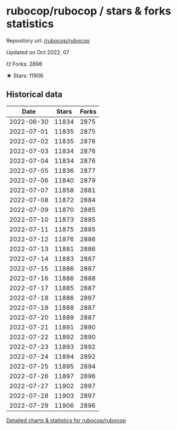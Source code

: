 # rubocop/rubocop / stars & forks statistics

Repository url: [/rubocop/rubocop](https://github.com/rubocop/rubocop)

Updated on Oct 2022, 07

☋ Forks: 2896

★ Stars: 11906

## Historical data
| Date | Stars | Forks |
|------|-------|-------|
| 2022-06-30 | 11834 | 2875 | 
| 2022-07-01 | 11835 | 2875 | 
| 2022-07-02 | 11835 | 2876 | 
| 2022-07-03 | 11834 | 2876 | 
| 2022-07-04 | 11834 | 2876 | 
| 2022-07-05 | 11836 | 2877 | 
| 2022-07-06 | 11840 | 2879 | 
| 2022-07-07 | 11858 | 2881 | 
| 2022-07-08 | 11872 | 2884 | 
| 2022-07-09 | 11870 | 2885 | 
| 2022-07-10 | 11873 | 2885 | 
| 2022-07-11 | 11875 | 2885 | 
| 2022-07-12 | 11876 | 2886 | 
| 2022-07-13 | 11881 | 2886 | 
| 2022-07-14 | 11883 | 2887 | 
| 2022-07-15 | 11886 | 2887 | 
| 2022-07-16 | 11886 | 2888 | 
| 2022-07-17 | 11885 | 2887 | 
| 2022-07-18 | 11886 | 2887 | 
| 2022-07-19 | 11888 | 2887 | 
| 2022-07-20 | 11889 | 2887 | 
| 2022-07-21 | 11891 | 2890 | 
| 2022-07-22 | 11892 | 2890 | 
| 2022-07-23 | 11893 | 2892 | 
| 2022-07-24 | 11894 | 2892 | 
| 2022-07-25 | 11895 | 2894 | 
| 2022-07-26 | 11897 | 2896 | 
| 2022-07-27 | 11902 | 2897 | 
| 2022-07-28 | 11903 | 2897 | 
| 2022-07-29 | 11906 | 2896 | 


[Detailed charts & statistics for rubocop/rubocop](https://reviewgithub.com/rep/rubocop/rubocop)
